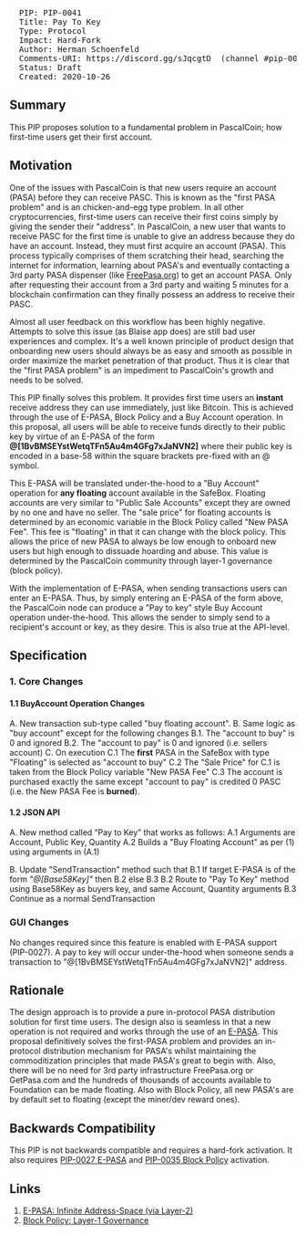 <pre>
  PIP: PIP-0041
  Title: Pay To Key 
  Type: Protocol
  Impact: Hard-Fork
  Author: Herman Schoenfeld <herman@sphere10.com>
  Comments-URI: https://discord.gg/sJqcgtD  (channel #pip-0041)
  Status: Draft
  Created: 2020-10-26
</pre>

## Summary

This PIP proposes solution to a fundamental problem in PascalCoin; how first-time users get their first account.

## Motivation

One of the issues with PascalCoin is that new users require an account (PASA) before they can receive PASC. This is known as the "first PASA problem" and is an chicken-and-egg type problem. In all other cryptocurrencies, first-time users can receive their first coins simply by giving the sender their "address". In PascalCoin, a new user that wants to receive PASC for the first time is unable to give an address because they do have an account.  Instead, they must first acquire an account (PASA). This process typically comprises of them scratching their head, searching the internet for information, learning about PASA's and eventually contacting a 3rd party PASA dispenser (like [FreePasa.org](https://freepasa.org)) to get an account PASA. Only after requesting their account from a 3rd party and waiting 5 minutes for a blockchain confirmation can they finally possess an address to receive their PASC.

Almost all user feedback on this workflow has been highly negative. Attempts to solve this issue (as Blaise app does) are still bad user experiences and complex. It's a well known principle of product design that onboarding new users should always be as easy and smooth as possible in order maximize the market penetration of that product. Thus it is clear that the "first PASA problem" is an impediment to PascalCoin's growth and needs to be solved. 

This PIP finally solves this problem. It provides first time users an **instant** receive address they can use immediately, just like Bitcoin. This is achieved through the use of E-PASA, Block Policy and a Buy Account operation. In this proposal, all users will be able to receive funds directly to their public key by virtue of an E-PASA of the form **@[1BvBMSEYstWetqTFn5Au4m4GFg7xJaNVN2]** where their public key is encoded in a base-58 within the square brackets pre-fixed with an @ symbol.

This E-PASA will be translated under-the-hood to a "Buy Account" operation for **any floating** account available in the SafeBox. Floating accounts are very similar to "Public Sale Accounts" except they are owned by no one and have no seller.  The "sale price" for floating accounts is determined by an economic variable in the Block Policy called "New PASA Fee". This fee is "floating" in that it can change with the block policy. This allows the price of new  PASA to always be low enough to onboard new users but high enough to dissuade hoarding and abuse. This value is determined by the PascalCoin community through layer-1 governance (block policy).

With the implementation of E-PASA, when sending transactions users can enter an E-PASA. Thus, by simply entering an E-PASA of the form above, the PascalCoin node can produce a "Pay to key" style Buy Account operation under-the-hood. This allows the sender to simply send to a recipient's account or key, as they desire. This is also true at the API-level.

## Specification

### 1. Core Changes

#### 1.1 BuyAccount Operation Changes

A. New transaction sub-type called "buy floating account".
B. Same logic as "buy account" except for the following changes
   B.1. The "account to buy" is 0 and ignored 
   B.2. The "account to pay" is 0 and ignored (i.e. sellers account)
C. On execution 
   C.1 The **first** PASA in the SafeBox with type "Floating" is selected as "account to buy" 
   C.2 The "Sale Price" for C.1 is taken from the Block Policy variable "New PASA Fee"
   C.3 The account is purchased exactly the same except "account to pay" is credited 0 PASC (i.e. the New PASA Fee is **burned**).

#### 1.2 JSON API

A. New method called “Pay to Key” that works as follows:
   A.1 Arguments are Account, Public Key, Quantity
   A.2 Builds a "Buy Floating Account" as per (1) using arguments in (A.1)

B. Update "SendTransaction" method such that
   B.1 If target E-PASA is of the form *"@[Base58Key]"* then B.2 else B.3
   B.2 Route to "Pay To Key" method using Base58Key as buyers key, and same Account, Quantity arguments 
   B.3 Continue as a normal SendTransaction

### GUI Changes

No changes required since this feature is enabled with E-PASA support (PIP-0027).   A pay to key will occur under-the-hood when someone sends a transaction to "@[1BvBMSEYstWetqTFn5Au4m4GFg7xJaNVN2]" address.

## Rationale

The design approach is to provide a pure in-protocol PASA distribution solution for first time users. The design also is seamless in that a new operation is not required and works through the use of an [E-PASA][1].  This proposal definitively solves the first-PASA problem and provides an in-protocol distribution mechanism for PASA's whilst maintaining the commoditization principles that made PASA's great to begin with. Also, there will be no need for 3rd party infrastructure FreePasa.org or GetPasa.com and the hundreds of thousands of accounts available to Foundation can be made floating. Also with Block Policy, all new PASA's are by default set to floating (except the miner/dev reward ones).

## Backwards Compatibility

This PIP is not backwards compatible and requires a hard-fork activation. It also requires [PIP-0027 E-PASA][1] and [PIP-0035 Block Policy][2] activation.

## Links

1. [E-PASA: Infinite Address-Space (via Layer-2)][1]
2. [Block Policy: Layer-1 Governance][2]

[1]: https://github.com/PascalCoin/PascalCoin/blob/master/PIP/PIP-0027.md
[2]: https://github.com/PascalCoin/PascalCoin/blob/master/PIP/PIP-0035.md

